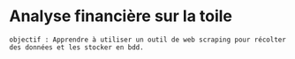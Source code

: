 # Analyse financière sur la toile

```
objectif : Apprendre à utiliser un outil de web scraping pour récolter des données et les stocker en bdd.
```
